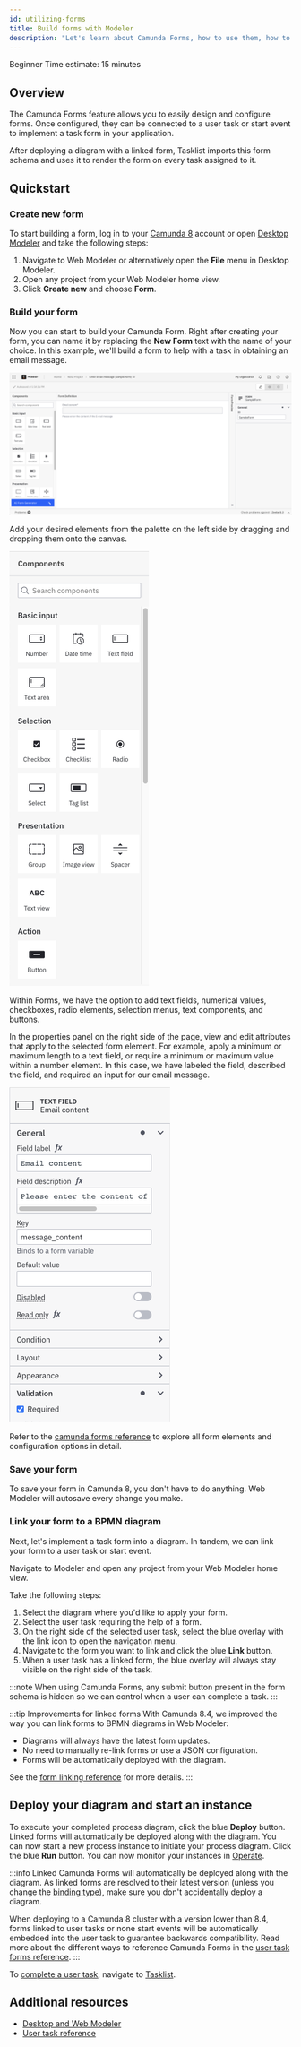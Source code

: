 ```yaml
---
id: utilizing-forms
title: Build forms with Modeler
description: "Let's learn about Camunda Forms, how to use them, how to model them with a diagram, and deploying."
---
```


<span class="badge badge--beginner">Beginner</span>
<span class="badge badge--medium">Time estimate: 15 minutes</span>

## Overview

The Camunda Forms feature allows you to easily design and configure forms. Once configured, they can be connected to a user task or start event to implement a task form in your application.

After deploying a diagram with a linked form, Tasklist imports this form schema and uses it to render the form on every task assigned to it.

## Quickstart

### Create new form

To start building a form, log in to your [Camunda 8](https://camunda.io) account or open [Desktop Modeler](/components/modeler/about-modeler.md) and take the following steps:

1. Navigate to Web Modeler or alternatively open the **File** menu in Desktop Modeler.
2. Open any project from your Web Modeler home view.
3. Click **Create new** and choose **Form**.

### Build your form

Now you can start to build your Camunda Form. Right after creating your form, you can name it by replacing the **New Form** text with the name of your choice. In this example, we'll build a form to help with a task in obtaining an email message.

![form email example](./img/form-email-example.png)

Add your desired elements from the palette on the left side by dragging and dropping them onto the canvas.

![form palette](./img/form-palette.png)

Within Forms, we have the option to add text fields, numerical values, checkboxes, radio elements, selection menus, text components, and buttons.

In the properties panel on the right side of the page, view and edit attributes that apply to the selected form element. For example, apply a minimum or maximum length to a text field, or require a minimum or maximum value within a number element. In this case, we have labeled the field, described the field, and required an input for our email message.

![email properties](./img/form-properties-email.png)

Refer to the [camunda forms reference](../components/modeler/forms/camunda-forms-reference.md) to explore all form elements and configuration options in detail.

### Save your form

To save your form in Camunda 8, you don't have to do anything. Web Modeler will autosave every change you make.

### Link your form to a BPMN diagram

Next, let's implement a task form into a diagram. In tandem, we can link your form to a user task or start event.

Navigate to Modeler and open any project from your Web Modeler home view.

Take the following steps:

1. Select the diagram where you'd like to apply your form.
2. Select the user task requiring the help of a form.
3. On the right side of the selected user task, select the blue overlay with the link icon to open the navigation menu.
4. Navigate to the form you want to link and click the blue **Link** button.
5. When a user task has a linked form, the blue overlay will always stay visible on the right side of the task.

:::note
When using Camunda Forms, any submit button present in the form schema is hidden so we can control when a user can complete a task.
:::

:::tip Improvements for linked forms
With Camunda 8.4, we improved the way you can link forms to BPMN diagrams in Web Modeler:

- Diagrams will always have the latest form updates.
- No need to manually re-link forms or use a JSON configuration.
- Forms will be automatically deployed with the diagram.

See the [form linking reference](/components/modeler/web-modeler/advanced-modeling/form-linking.md#camunda-form-linked) for more details.
:::

## Deploy your diagram and start an instance

To execute your completed process diagram, click the blue **Deploy** button.
Linked forms will automatically be deployed along with the diagram.
You can now start a new process instance to initiate your process diagram.
Click the blue **Run** button.
You can now monitor your instances in [Operate](../components/operate/operate-introduction.md).

:::info
Linked Camunda Forms will automatically be deployed along with the diagram.
As linked forms are resolved to their latest version (unless you change the [binding type](/components/modeler/web-modeler/advanced-modeling/form-linking.md#camunda-form-linked)), make sure you don't accidentally deploy a diagram.

When deploying to a Camunda 8 cluster with a version lower than 8.4, forms linked to user tasks or none start events will be automatically embedded into the user task to guarantee backwards compatibility.
Read more about the different ways to reference Camunda Forms in the [user task forms reference](/components/modeler/bpmn/user-tasks/user-tasks.md#user-task-forms).
:::

To [complete a user task](./getting-started-orchestrate-human-tasks.md), navigate to [Tasklist](../components/tasklist/introduction-to-tasklist.md).

## Additional resources

- [Desktop and Web Modeler](/components/modeler/about-modeler.md)
- [User task reference](/components/modeler/bpmn/user-tasks/user-tasks.md)
